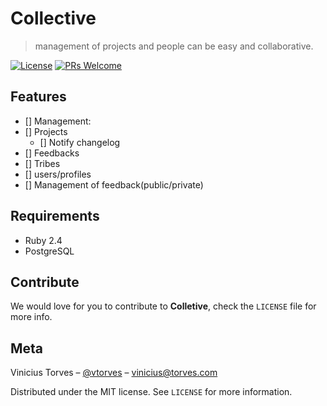 # Collective
> management of projects and people can be easy and collaborative.

[![License][license-image]][license-url]
[![PRs Welcome](https://img.shields.io/badge/PRs-welcome-brightgreen.svg?style=flat-square)](http://makeapullrequest.com)


## Features
- [] Management:
 - [] Projects
   - [] Notify changelog
 - [] Feedbacks
 - [] Tribes
 - [] users/profiles
 - [] Management of feedback(public/private)

## Requirements

- Ruby 2.4
- PostgreSQL


## Contribute

We would love for you to contribute to **Colletive**, check the ``LICENSE`` file for more info.

## Meta

Vinicius Torves – [@vtorves](https://twitter.com/vtorves) – vinicius@torves.com

Distributed under the MIT license. See ``LICENSE`` for more information.

[license-image]: https://img.shields.io/badge/License-MIT-blue.svg
[license-url]: LICENSE.md
